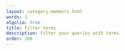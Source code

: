 ```yaml
---
layout: category-members.html
words: 1
algolia: true
title: Filter terms
description: filter your queries with terms
order: 100
---
```

